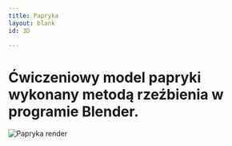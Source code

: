 ```yaml
---
title: Papryka
layout: blank
id: 3D

---
```


# Ćwiczeniowy model papryki wykonany metodą rzeźbienia w programie Blender.
![Papryka render]({{site.url}}/assets/images/Kamil.jpg)

